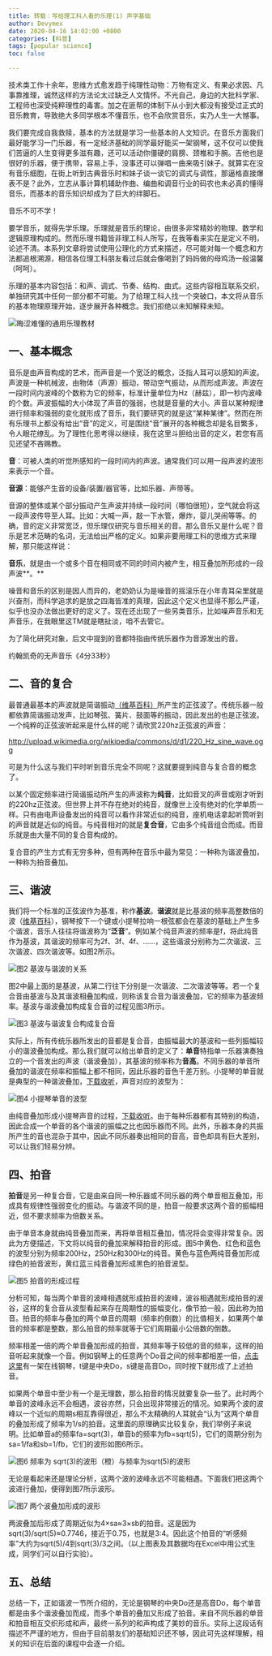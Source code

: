 ```yaml
---
title: 转载：写给理工科人看的乐理(1) 声学基础
author: Devymex
date: 2020-04-16 14:02:00 +0800
categories: [科普]
tags: [popular science]
toc: false

---
```


技术类工作十余年，思维方式愈发趋于纯理性动物：万物有定义、有果必求因、凡事靠推理，诚然这样的方法论太过缺乏人文情怀。不光自己，身边的大批科学家、工程师也深受纯粹理性的毒害。加之在匪帮的体制下从小到大都没有接受过正式的音乐教育，导致绝大多同学根本不懂音乐，也不会欣赏音乐，实乃人生一大憾事。

我们要完成自我救赎，基本的方法就是学习一些基本的人文知识。在音乐方面我们最好能学习一门乐器，有一定经济基础的同学最好能买一架钢琴，这不仅可以使我们苦逼的人生变得更多滋有趣，还可以活动你僵硬的肩膀、颈椎和手腕。吉他也是很好的乐器，便于携带，容易上手，没事还可以弹唱一曲来吸引妹子。就算实在没有音乐细胞，在街上听到古典音乐时和妹子谈一谈它的调式与调性，那逼格直接爆表不是？此外，立志从事计算机辅助作曲、编曲和调音行业的码农也未必真的懂得音乐，而基本的音乐知识却成为了巨大的绊脚石。

音乐不可不学！

要学音乐，就得先学乐理。乐理就是音乐的理论，由很多非常精妙的物理、数学和逻辑原理构成的。然而乐理书籍皆非理工科人所写，在我等看来实在是定义不明，论述不清。本系列文章将尝试使用公理化的方式来描述，尽可能对每一个概念和方法都追根溯源，相信各位理工科朋友看过后就会像喝到了妈妈做的母鸡汤一般温馨（呵呵）。

乐理的基本内容包括：和声、调式、节奏、结构、曲式。这些内容相互联系交织，单独研究其中任何一部分都不可能。为了给理工科人找一个突破口，本文将从音乐的基本物理原理开始，逐步展开各种概念。我们拒绝以未知解释未知。

![晦涩难懂的通用乐理教材](/assets/img/image-20200922143032437.png)





## 一、基本概念

音乐是由声音构成的艺术，而声音是一个宽泛的概念，泛指人耳可以感知的声波。声波是一种机械波，由物体（声源）振动，带动空气振动，从而形成声波。声波在一段时间内波峰的个数称为它的频率，标准计量单位为Hz（赫兹），即一秒内波峰的个数。声波振幅的大小体现了声音的强弱，也就是音量的大小。声音以某种规律进行频率和强弱的变化就形成了音乐，我们要研究的就是这“某种某律”。然而在所有乐理书上都没有给出“音”的定义，可是围绕“音”展开的各种概念却是名目繁多，令人眼花缭乱。为了理性化思考得以继续，我在这里斗胆给出音的定义，若您有高见还望不吝赐教。

**音**：可被人类的听觉所感知的一段时间内的声波。通常我们可以用一段声波的波形来表示一个音。

**音源**：能够产生音的设备/装置/器官等，比如乐器、声带等。

音源的整体或某个部分振动产生声波并持续一段时间（哪怕很短），空气就会将这一段声波传导至人耳。比如：大喊一声，敲一下水管，爆炸，婴儿哭闹等等。的确，音的定义非常宽泛，但乐理仅研究与音乐相关的音。那么音乐又是什么呢？音乐是艺术范畴的名词，无法给出严格的定义。如果非要用理工科的思维方式来理解，那只能这样说：

**音乐**，就是由一个或多个音在相同或不同的时间内被产生，相互叠加所形成的一段声波**。**

噪音和音乐的区别是因人而异的，老奶奶认为是噪音的摇滚乐在小年青耳朵里就是兴奋剂，而科学追求的是放之四海皆准的真理，因此这个定义也显得不那么严谨，似乎也没办法做出更好的定义了。现在还出现了一些另类音乐，比如噪声音乐和无声音乐，在我眼里这TM就是瞎扯淡，咱不去管它。

为了简化研究对象，后文中提到的音都特指由传统乐器作为音源发出的音。

约翰凯奇的无声音乐《4分33秒》

## 二、音的复合

最普通最基本的声波就是简谐振动[（维基百科）](http://zh.wikipedia.org/wiki/簡諧運動)所产生的正弦波了。传统乐器一般都依靠简谐振动发声，比如琴弦、簧片、鼓面等的振动，因此发出的也是正弦波。一个纯粹的正弦波听起来是什么样的呢？请欣赏220hz正弦波的声音：

http://upload.wikimedia.org/wikipedia/commons/d/d1/220_Hz_sine_wave.ogg

可是为什么这与我们平时听到音乐完全不同呢？这就要提到纯音与复合音的概念了。

以某个固定频率进行简谐振动所产生的声波称为**纯音**，比如音叉的声音或刚才听到的220hz正弦波。但世界上并不存在绝对的纯音，就像世上没有绝对的化学单质一样。只有由电声设备发出的纯音可以看作非常近似的纯音，座机电话拿起听筒听到的声音就是近似的纯音。与纯音相对的就是**复合音**，它由多个纯音组合而成。而音乐就是由大量不同的复合音构成的。

复合音的产生方式有无穷多种，但有两种在音乐中最为常见：一种称为谐波叠加，一种称为拍音叠加。

## 三、谐波

我们将一个标准的正弦波作为基准，称作**基波**。**谐波**就是比基波的频率高整数倍的波（[维基百科](http://zh.wikipedia.org/wiki/谐波)），钢琴按下一个键或小提琴拉响一根弦都会在基波的基础上产生多个谐波，音乐人往往将谐波称为“**泛音**”。例如某个纯音声波的频率是f，将此纯音作为基波，其谐波的频率可为2f、3f、4f、……，这些谐波分别称为二次谐波、三次谐波、四次谐波等。如图2所示。

![图2 基波与谐波的关系](/assets/img/image-20200922143230092.png)

图2中最上面的是基波，从第二行往下分别是一次谐波、二次谐波等等。若一个复合音由基波与及其谐波相叠加构成，则称该复合音为谐波叠加，它的频率为基波频率。基波与谐波叠加构成复合音的过程见图3所示。

![图3 基波与谐波复合构成复合音](/assets/img/image-20200922143355487.png)

实际上，所有传统乐器所发出的音都是复合音，由振幅最大的基波和一些列振幅较小的谐波叠加构成。那么我们就可以给出单音的定义了：**单音**特指单一乐器演奏独立的一个音发出的声波（谐波叠加），其基波的频率称为**音高**。不同乐器的单音所叠加的谐波在频率和振幅上都不相同，因此乐器的音色千差万别。小提琴的单音就是典型的一种谐波叠加，[下载收听](http://files.cnblogs.com/devymex/violin.7z)，声音对应的波型为：

![图4 小提琴单音的波型](/assets/img/image-20200922143433284.png)

由纯音叠加形成小提琴声音的过程，[下载收听](http://files.cnblogs.com/devymex/vharm.7z)。由于每种乐器都有其特别的构造，因此合成一个单音的各个谐波的振幅之比也因乐器而不同。此外，乐器本身的共振所产生的音也混杂于其中，因此不同乐器奏出相同的音高，音色却具有巨大差别，可以让我们轻易分辨。

## 四、拍音

**拍音**是另一种复合音，它是由来自同一种乐器或不同乐器的两个单音相互叠加，形成具有规律性强弱变化的振动。与谐波不同的是，拍音一般要求这两个音的振幅相近，但不要求频率为倍数关系。

由于单音本身就由纯音叠加而来，再将单音相互叠加，情况将会变得非常复杂。因此为方便描述，下文将以纯音的叠加来解释拍音的形成。图5中黄色、红色和蓝色的波型分别为频率200Hz，250Hz和300Hz的纯音。黄色与蓝色两纯音叠加形成绿色的拍音波形，黄红蓝三纯音叠加形成黑色的拍音波型。

![图5 拍音的形成过程](/assets/img/image-20200922143512667.png)

分析可知，每当两个单音的波峰相遇就形成拍音的波峰，波谷相遇就形成拍音的波谷，这样的复合音从波型看起来存在周期性的振幅变化，像节拍一般，因此称为拍音。拍音的频率与叠加的两个单音的周期（频率的倒数）的比值相关，如果两个单音的频率都是整数，那么拍音的频率就等于它们周期最小公倍数的倒数。

频率相差一倍的两个单音叠加形成的拍音，其频率等于较低的音的频率，这样的拍音听起来就像一个音。例如钢琴上的任意两个Do音之间的频率都相差一倍，[点击这里](http://www.virtualpiano.net/)有一架在线钢琴，t键是中央Do，s键是高音Do，同时按下就形成了上述拍音。

如果两个单音中至少有一个是无理数，那么拍音的情况就要复杂一些了。此时两个单音的波峰永远不会相遇，波谷亦然，只会出现非常接近的情况。如果两个波的波峰以一个近似的周期s相互靠得很近，那么不太精确的人耳就会“认为”这两个单音的叠加形成了频率为1/s的拍音。这里面的原理确实比较复杂，我们举例子来说明。比如单音a的频率fa=sqrt(3)，单音b的频率为fb=sqrt(5)，它们的周期分别为sa=1/fa和sb=1/fb，它们的波形如图6所示。

![图6 频率为 sqrt(3)的波形（橙）与频率为sqrt(5)的波形](/assets/img/image-20200922143540044.png)

无论是看起来还是理论分析，这两个波的波峰永远不可能相遇。下面我们把这两个波进行叠加，便得到图7所示波形。

![图7 两个波叠加形成的波形](/assets/img/image-20200922143735437.png)

两波叠加后形成了周期近似为4×sa≈3×sb的拍音。这是因为sqrt(3)/sqrt(5)≈0.7746，接近于0.75，也就是3:4。因此这个拍音的“听感频率”大约为sqrt(5)/4到sqrt(3)/3之间。（以上图表及其数据均在Excel中用公式生成，同学们可以自行实验）。

## 五、总结

总结一下，正如谐波一节所介绍的，无论是钢琴的中央Do还是高音Do，每个单音都是由多个谐波叠加而成，而多个单音的叠加又形成了拍音。来自不同乐器的单音和拍音相互交织形成和声，最终一系列的和声构成了美妙的音乐。实际上这段话有描述不严谨的地方，但由于目前朋友们的基础知识还不够，因此可先这样理解，相关的知识在后面的课程中会逐一介绍。

